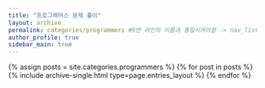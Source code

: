```yaml
---
title: "프로그래머스 문제 풀이"
layout: archive
permalink: categories/programmers #9번 라인의 이름과 통일시켜야함 -> nav_list_main 수정해야함
author_profile: true
sidebar_main: true
---
```


{% assign posts = site.categories.programmers %}
{% for post in posts %} {% include archive-single.html type=page.entries_layout %} {% endfor %}
